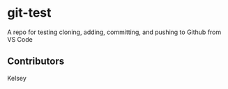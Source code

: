 # git-test
A repo for testing cloning, adding, committing, and pushing to Github from VS Code
## Contributors
Kelsey